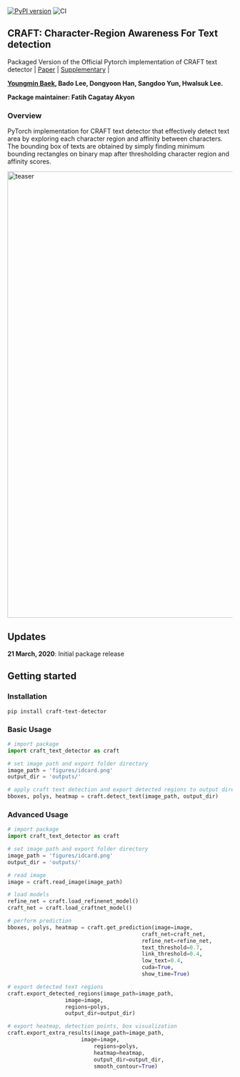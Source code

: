 [![PyPI version](https://badge.fury.io/py/craft-text-detector.svg)](https://badge.fury.io/py/craft-text-detector)
![CI](https://github.com/fcakyon/craft-text-detector/workflows/CI/badge.svg)

## CRAFT: Character-Region Awareness For Text detection
Packaged Version of the Official Pytorch implementation of CRAFT text detector | [Paper](https://arxiv.org/abs/1904.01941) |  [Supplementary](https://youtu.be/HI8MzpY8KMI) | 

**[Youngmin Baek](mailto:youngmin.baek@navercorp.com), Bado Lee, Dongyoon Han, Sangdoo Yun, Hwalsuk Lee.**
 
 **Package maintainer: Fatih Cagatay Akyon**
 
### Overview
PyTorch implementation for CRAFT text detector that effectively detect text area by exploring each character region and affinity between characters. The bounding box of texts are obtained by simply finding minimum bounding rectangles on binary map after thresholding character region and affinity scores. 

<img width="1000" alt="teaser" src="./figures/craft_example.gif">

## Updates
**21 March, 2020**: Initial package release


## Getting started
### Installation
```console
pip install craft-text-detector
```

### Basic Usage
```python
# import package
import craft_text_detector as craft

# set image path and export folder directory
image_path = 'figures/idcard.png'
output_dir = 'outputs/'

# apply craft text detection and export detected regions to output directory
bboxes, polys, heatmap = craft.detect_text(image_path, output_dir)
```

### Advanced Usage
```python
# import package
import craft_text_detector as craft

# set image path and export folder directory
image_path = 'figures/idcard.png'
output_dir = 'outputs/'

# read image
image = craft.read_image(image_path)

# load models
refine_net = craft.load_refinenet_model()
craft_net = craft.load_craftnet_model()

# perform prediction
bboxes, polys, heatmap = craft.get_prediction(image=image,
	                                      craft_net=craft_net,
	                                      refine_net=refine_net,
	                                      text_threshold=0.7,
	                                      link_threshold=0.4,
	                                      low_text=0.4,
	                                      cuda=True,
	                                      show_time=True)

# export detected text regions
craft.export_detected_regions(image_path=image_path,
			      image=image,
			      regions=polys,
			      output_dir=output_dir)

# export heatmap, detection points, box visualization
craft.export_extra_results(image_path=image_path,
	                   image=image,
                           regions=polys,
                           heatmap=heatmap,
                           output_dir=output_dir,
                           smooth_contour=True)
```

